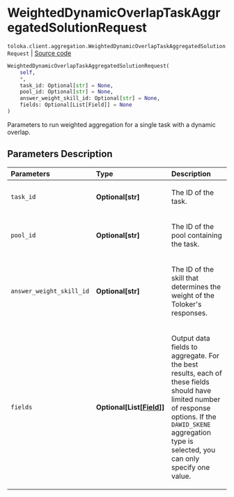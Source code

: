 # WeightedDynamicOverlapTaskAggregatedSolutionRequest
`toloka.client.aggregation.WeightedDynamicOverlapTaskAggregatedSolutionRequest` | [Source code](https://github.com/Toloka/toloka-kit/blob/v1.1.3/src/client/aggregation.py#L65)

```python
WeightedDynamicOverlapTaskAggregatedSolutionRequest(
    self,
    *,
    task_id: Optional[str] = None,
    pool_id: Optional[str] = None,
    answer_weight_skill_id: Optional[str] = None,
    fields: Optional[List[Field]] = None
)
```

Parameters to run weighted aggregation for a single task with a dynamic overlap.

## Parameters Description

| Parameters | Type | Description |
| :----------| :----| :-----------|
`task_id`|**Optional\[str\]**|<p>The ID of the task.</p>
`pool_id`|**Optional\[str\]**|<p>The ID of the pool containing the task.</p>
`answer_weight_skill_id`|**Optional\[str\]**|<p>The ID of the skill that determines the weight of the Toloker&#x27;s responses.</p>
`fields`|**Optional\[List\[[Field](toloka.client.aggregation.WeightedDynamicOverlapTaskAggregatedSolutionRequest.Field.md)\]\]**|<p>Output data fields to aggregate. For the best results, each of these fields should have limited number of response options. If the `DAWID_SKENE` aggregation type is selected, you can only specify one value.</p>
